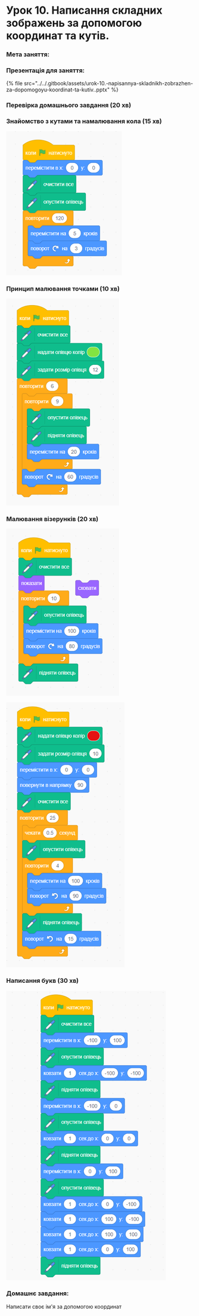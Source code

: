 # Урок 10. Написання складних зображень за допомогою координат та кутів.

### **Мета заняття:**

### **Презентація для заняття:**

{% file src="../../.gitbook/assets/urok-10.-napisannya-skladnikh-zobrazhen-za-dopomogoyu-koordinat-ta-kutiv..pptx" %}

### Перевірка домашнього завдання \(20 хв\)

### Знайомство з кутами та намалювання кола \(15 хв\)

![](../../.gitbook/assets/image%20%2831%29.png)

### Принцип малювання точками \(10 хв\)

![](../../.gitbook/assets/image%20%2819%29.png)

### Малювання візерунків \(20 хв\)

![](../../.gitbook/assets/image%20%2878%29.png)

![](../../.gitbook/assets/image%20%2816%29.png)

### Написання букв \(30 хв\)

![](../../.gitbook/assets/image%20%2867%29.png)

### Домашнє завдання:

Написати своє ім'я за допомогою координат




